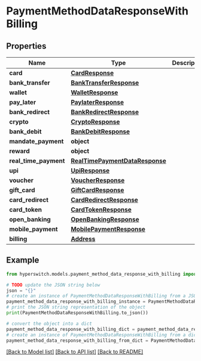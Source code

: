 # PaymentMethodDataResponseWithBilling


## Properties

Name | Type | Description | Notes
------------ | ------------- | ------------- | -------------
**card** | [**CardResponse**](CardResponse.md) |  | 
**bank_transfer** | [**BankTransferResponse**](BankTransferResponse.md) |  | 
**wallet** | [**WalletResponse**](WalletResponse.md) |  | 
**pay_later** | [**PaylaterResponse**](PaylaterResponse.md) |  | 
**bank_redirect** | [**BankRedirectResponse**](BankRedirectResponse.md) |  | 
**crypto** | [**CryptoResponse**](CryptoResponse.md) |  | 
**bank_debit** | [**BankDebitResponse**](BankDebitResponse.md) |  | 
**mandate_payment** | **object** |  | 
**reward** | **object** |  | 
**real_time_payment** | [**RealTimePaymentDataResponse**](RealTimePaymentDataResponse.md) |  | 
**upi** | [**UpiResponse**](UpiResponse.md) |  | 
**voucher** | [**VoucherResponse**](VoucherResponse.md) |  | 
**gift_card** | [**GiftCardResponse**](GiftCardResponse.md) |  | 
**card_redirect** | [**CardRedirectResponse**](CardRedirectResponse.md) |  | 
**card_token** | [**CardTokenResponse**](CardTokenResponse.md) |  | 
**open_banking** | [**OpenBankingResponse**](OpenBankingResponse.md) |  | 
**mobile_payment** | [**MobilePaymentResponse**](MobilePaymentResponse.md) |  | 
**billing** | [**Address**](Address.md) |  | [optional] 

## Example

```python
from hyperswitch.models.payment_method_data_response_with_billing import PaymentMethodDataResponseWithBilling

# TODO update the JSON string below
json = "{}"
# create an instance of PaymentMethodDataResponseWithBilling from a JSON string
payment_method_data_response_with_billing_instance = PaymentMethodDataResponseWithBilling.from_json(json)
# print the JSON string representation of the object
print(PaymentMethodDataResponseWithBilling.to_json())

# convert the object into a dict
payment_method_data_response_with_billing_dict = payment_method_data_response_with_billing_instance.to_dict()
# create an instance of PaymentMethodDataResponseWithBilling from a dict
payment_method_data_response_with_billing_from_dict = PaymentMethodDataResponseWithBilling.from_dict(payment_method_data_response_with_billing_dict)
```
[[Back to Model list]](../README.md#documentation-for-models) [[Back to API list]](../README.md#documentation-for-api-endpoints) [[Back to README]](../README.md)


